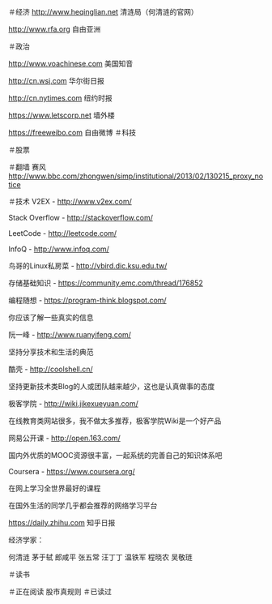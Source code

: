 ＃经济
http://www.heqinglian.net          清涟局（何清涟的官网）

http://www.rfa.org                 自由亚洲

＃政治

http://www.voachinese.com   美国知音

http://cn.wsj.com           华尔街日报

http://cn.nytimes.com       纽约时报

https://www.letscorp.net    墙外楼

https://freeweibo.com       自由微博
＃科技

＃股票

＃翻墙
赛风 http://www.bbc.com/zhongwen/simp/institutional/2013/02/130215_proxy_notice 

＃技术
V2EX - http://www.v2ex.com/

Stack Overflow - http://stackoverflow.com/

LeetCode - http://leetcode.com/

InfoQ - http://www.infoq.com/

鸟哥的Linux私房菜 - http://vbird.dic.ksu.edu.tw/

存储基础知识 - https://community.emc.com/thread/176852

编程随想 - https://program-think.blogspot.com/

你应该了解一些真实的信息

阮一峰 - http://www.ruanyifeng.com/

坚持分享技术和生活的典范

酷壳 - http://coolshell.cn/

坚持更新技术类Blog的人或团队越来越少，这也是认真做事的态度

极客学院 - http://wiki.jikexueyuan.com/

在线教育类网站很多，我不做太多推荐，极客学院Wiki是一个好产品

网易公开课 - http://open.163.com/

国内外优质的MOOC资源很丰富，一起系统的完善自己的知识体系吧

Coursera - https://www.coursera.org/

在网上学习全世界最好的课程

在国外生活的同学几乎都会推荐的网络学习平台

https://daily.zhihu.com  知乎日报

经济学家：

何清涟 
茅于轼
郎咸平
张五常 
汪丁丁
温铁军
程晓农
吴敬琏

＃读书

＃正在阅读
股市真规则
＃已读过

